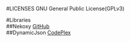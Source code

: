 #LICENSESGNU General Public License(GPLv3)#Libraries  ##Nekoxy[GitHub](https://github.com/veigr/Nekoxy)  ##DynamicJson[CodePlex](http://dynamicjson.codeplex.com/)